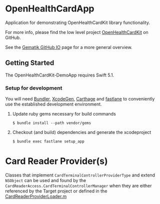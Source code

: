 # OpenHealthCardApp

Application for demonstrating OpenHealthCardKit library functionality.

For more info, please find the low level project
[OpenHealthCardKit](https://github.com/gematik/ref-OpenHealthCardKit) on GitHub.

See the [Gematik GitHub IO](https://gematik.github.io/) page for a more general overview.

## Getting Started

The OpenHealthCardKit-DemoApp requires Swift 5.1.

### Setup for development

You will need [Bundler](https://bundler.io/), [XcodeGen](https://github.com/yonaskolb/XcodeGen), [Carthage](https://github.com/Carthage/Carthage)
and [fastlane](https://fastlane.tools) to conveniently use the established development environment.

1.  Update ruby gems necessary for build commands

        $ bundle install --path vendor/gems

2.  Checkout (and build) dependencies and generate the xcodeproject

        $ bundle exec fastlane setup_app

# Card Reader Provider(s)

Classes that implement `CardTerminalControllerProviderType` and extend `NSObject` can be used and found by the `CardReaderAccess.CardTerminalControllerManager`
when they are either referenced by the Target project or defined in the [CardReaderProviderLoader.m](DemoApp/CardReaderProviderLoader.m)
